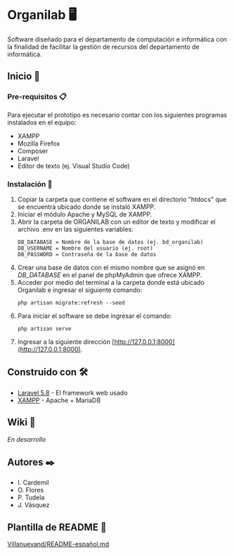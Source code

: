 # Organilab 🖥
 Software diseñado para el departamento de computación e informática con la finalidad de facilitar la gestión de recursos del departamento de informática.
 
 ## Inicio 🚀
 
 ### Pre-requisitos 📋
 Para ejecutar el prototipo es necesario contar con los siguientes programas instalados en el equipo:
 * XAMPP
 * Mozilla Firefox
 * Composer
 * Laravel
 * Editor de texto (ej. Visual Studio Code)
 
 ### Instalación 🔧
 1. Copiar la carpeta que contiene el software en el directorio "htdocs" que se encuentra ubicado donde se instaló XAMPP.
 2. Iniciar el módulo Apache y MySQL de XAMPP.
 3. Abrir la carpeta de ORGANILAB con un editor de texto y modificar el archivo .env en las siguientes variables:
    ```
    DB_DATABASE = Nombre de la base de datos (ej. bd_organilab)
    DB_USERNAME = Nombre del usuario (ej. root)
    DB_PASSWORD = Contraseña de la base de datos
    ```
  4. Crear una base de datos con el mismo nombre que se asignó en *DB_DATABASE* en el panel de phpMyAdmin que ofrece XAMPP.
  5. Acceder por medio del terminal a la carpeta donde está ubicado Organilab e ingresar el siguiente comando:
     ```
     php artisan migrate:refresh --seed
     ```
  6. Para iniciar el software se debe ingresar el comando:
     ```
     php artisan serve
     ```
   7. Ingresar a la siguiente dirección [http://127.0.0.1:8000](http://127.0.0.1:8000).
 ## Construido con 🛠️
* [Laravel 5.8](https://laravel.com/docs/5.8/releases) - El framework web usado
* [XAMPP](https://www.apachefriends.org/es/index.html) - Apache + MariaDB
 
 ## Wiki 📖
*En desarrollo*
 ## Autores ✒️
 * I. Cardemil
 * O. Flores
 * P. Tudela
 * J. Vásquez
 
 ## Plantilla de README 👀
 [Villanuevand/README-español.md](https://gist.github.com/Villanuevand/6386899f70346d4580c723232524d35a)
